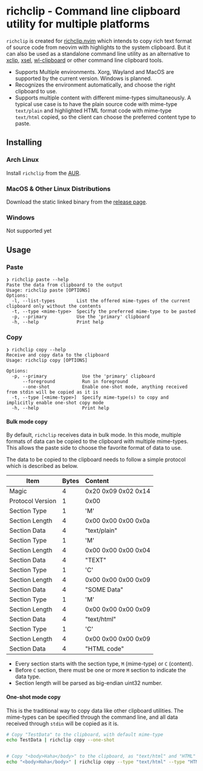# richclip - Command line clipboard utility for multiple platforms

`richclip` is created for [richclip.nvim](https://github.com/beeender/richclip.nvim)
which intends to copy rich text format of source code from neovim with
highlights to the system clipboard. But it can also be used as a standalone
command line utility as an alternative to [xclip](https://github.com/astrand/xclip),
[xsel](https://github.com/astrand/xclip), [wl-clipboard](https://github.com/bugaevc/wl-clipboard)
or other command line clipboard tools.

- Supports Multiple environments. Xorg, Wayland and MacOS are supported by the current
  version. Windows is planned.
- Recognizes the environment automatically, and choose the right clipboard to
  use.
- Supports multiple content with different mime-types simultaneously. A typical
  use case is to have the plain source code with mime-type `text/plain` and
  highlighted HTML format code with mime-type `text/html` copied, so the client
  can choose the preferred content type to paste.

## Installing

### Arch Linux

Install `richclip` from the [AUR](https://aur.archlinux.org/packages/richclip).

### MacOS & Other Linux Distributions

Download the static linked binary from the [release page](https://github.com/beeender/richclip/releases).

### Windows

Not supported yet

## Usage

### Paste

```
❯ richclip paste --help
Paste the data from clipboard to the output
Usage: richclip paste [OPTIONS]
Options:
  -l, --list-types        List the offered mime-types of the current clipboard only without the contents
  -t, --type <mime-type>  Specify the preferred mime-type to be pasted
  -p, --primary           Use the 'primary' clipboard
  -h, --help              Print help
```

### Copy

```
❯ richclip copy --help
Receive and copy data to the clipboard
Usage: richclip copy [OPTIONS]

Options:
  -p, --primary             Use the 'primary' clipboard
      --foreground          Run in foreground
      --one-shot            Enable one-shot mode, anything received from stdin will be copied as it is
  -t, --type [<mime-type>]  Specify mime-type(s) to copy and implicitly enable one-shot copy mode
  -h, --help                Print help
```

#### Bulk mode copy

By default, `richclip` receives data in bulk mode. In this mode, multiple formats
of data can be copied to the clipboard with multiple mime-types. This allows
the paste side to choose the favorite format of data to use.

The data to be copied to the clipboard needs to follow a simple protocol which
is described as below.

| Item             | Bytes    | Content             |
|------------------| :------- | :------------------ |
| Magic            | 4        | 0x20 0x09 0x02 0x14 |
| Protocol Version | 1        | 0x00                |
| Section Type     | 1        | 'M'                 |
| Section Length   | 4        | 0x00 0x00 0x00 0x0a |
| Section Data     | 4        | "text/plain"        |
| Section Type     | 1        | 'M'                 |
| Section Length   | 4        | 0x00 0x00 0x00 0x04 |
| Section Data     | 4        | "TEXT"              |
| Section Type     | 1        | 'C'                 |
| Section Length   | 4        | 0x00 0x00 0x00 0x09 |
| Section Data     | 4        | "SOME Data"         |
| Section Type     | 1        | 'M'                 |
| Section Length   | 4        | 0x00 0x00 0x00 0x09 |
| Section Data     | 4        | "text/html"         |
| Section Type     | 1        | 'C'                 |
| Section Length   | 4        | 0x00 0x00 0x00 0x09 |
| Section Data     | 4        | "HTML code"         |

- Every section starts with the section type, `M` (mime-type) or `C` (content).
- Before `C` section, there must be one or more `M` section to indicate the data type.
- Section length will be parsed as big-endian uint32 number.

#### One-shot mode copy

This is the traditional way to copy data like other clipboard utilities. The
mime-types can be specified through the command line, and all data received
through `stdin` will be copied as it is.

```bash
# Copy "TestData" to the clipboard, with default mime-type
echo TestData | richclip copy --one-shot


# Copy "<body>Haha</body>" to the clipboard, as "text/html" and "HTML"
echo "<body>Haha</body>" | richclip copy --type "text/html" --type "HTML"
```
